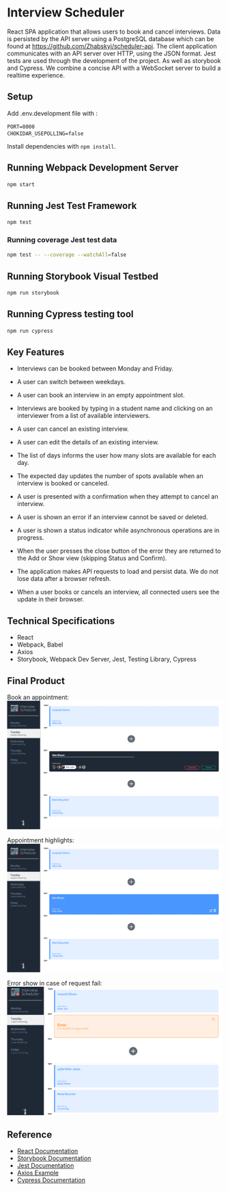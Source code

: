 # Interview Scheduler

React SPA application that allows users to book and cancel interviews. Data is persisted by the API server using a PostgreSQL database which can be found at https://github.com/Zhabskyi/scheduler-api. The client application communicates with an API server over HTTP, using the JSON format. Jest tests are used through the development of the project. As well as storybook and Cypress. We combine a concise API with a WebSocket server to build a realtime experience.

## Setup

Add .env.development file with :

```
PORT=8000
CHOKIDAR_USEPOLLING=false
```

Install dependencies with `npm install`.

## Running Webpack Development Server

```sh
npm start
```

## Running Jest Test Framework

```sh
npm test
```
### Running coverage Jest test data

```sh
npm test -- --coverage --watchAll=false
```

## Running Storybook Visual Testbed

```sh
npm run storybook
```

## Running Cypress testing tool

```sh
npm run cypress
```

## Key Features

* Interviews can be booked between Monday and Friday.

* A user can switch between weekdays.
* A user can book an interview in an empty appointment slot.
* Interviews are booked by typing in a student name and clicking on an interviewer from a list of available interviewers.
* A user can cancel an existing interview.
* A user can edit the details of an existing interview.
* The list of days informs the user how many slots are available for each day.
* The expected day updates the number of spots available when an interview is booked or canceled.
* A user is presented with a confirmation when they attempt to cancel an interview.
* A user is shown an error if an interview cannot be saved or deleted.
* A user is shown a status indicator while asynchronous operations are in progress.
* When the user presses the close button of the error they are returned to the Add or Show view (skipping Status and Confirm).
* The application makes API requests to load and persist data. We do not lose data after a browser refresh.
* When a user books or cancels an interview, all connected users see the update in their browser.


## Technical Specifications
* React
* Webpack, Babel
* Axios
* Storybook, Webpack Dev Server, Jest, Testing Library, Cypress

## Final Product

Book an appointment:
!["Book an appointment"](https://github.com/Zhabskyi/scheduler/blob/master/public/images/1.png?raw=true)

Appointment highlights:
!["highlights"](https://github.com/Zhabskyi/scheduler/blob/master/public/images/2.png?raw=true)

Error show in case of request fail:
![error](https://github.com/Zhabskyi/scheduler/blob/master/public/images/3.png?raw=true)

## Reference
* [React Documentation](https://reactjs.org/docs/getting-started.html)
* [Storybook Documentation](https://storybook.js.org/docs/basics/introduction/)
* [Jest Documentation](https://jestjs.io/docs/en/getting-started)
* [Axios Example](https://github.com/axios/axios#example)
* [Cypress Documentation](https://docs.cypress.io/guides/overview/why-cypress.html#In-a-nutshell)